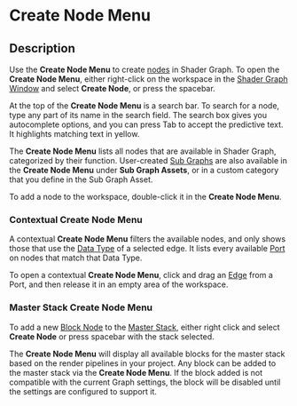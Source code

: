 # Create Node Menu

## Description

Use the **Create Node Menu** to create [nodes](Node.md) in Shader Graph. To open the **Create Node Menu**, either right-click on the workspace in the [Shader Graph Window](Shader-Graph-Window.md) and select **Create Node**, or press the spacebar.

At the top of the **Create Node Menu** is a search bar. To search for a node, type any part of its name in the search field. The search box gives you autocomplete options, and you can press Tab to accept the predictive text. It highlights matching text in yellow.

The **Create Node Menu** lists all nodes that are available in Shader Graph, categorized by their function. User-created [Sub Graphs](Sub-graph.md) are also available in the **Create Node Menu** under **Sub Graph Assets**, or in a custom category that you define in the Sub Graph Asset. 

To add a node to the workspace, double-click it in the **Create Node Menu**.

### Contextual Create Node Menu

A contextual **Create Node Menu** filters the available nodes, and only shows those that use the [Data Type](Data-Types.md) of a selected edge. It lists every available [Port](Port.md) on nodes that match that Data Type.

To open a contextual **Create Node Menu**, click and drag an [Edge](Edge.md) from a Port, and then release it in an empty area of the workspace.

### Master Stack Create Node Menu 
To add a new [Block Node]() to the [Master Stack](), either right click and select **Create Node** or press spacebar with the stack selected. 

The **Create Node Menu** will display all available blocks for the master stack based on the render pipelines in your project. Any block can be added to the master stack via the **Create Node Menu**. If the block added is not compatible with the current Graph settings, the block will be disabled until the settings are configured to support it. 
